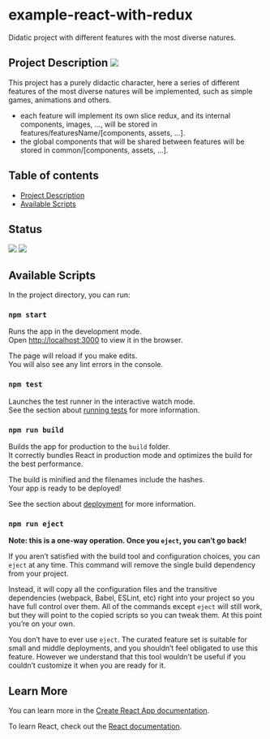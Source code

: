 # example-react-with-redux
Didatic project with different features with the most diverse natures.

## Project Description <img src="https://img.shields.io/badge/status-Development-yellowgreen">

This project has a purely didactic character, here a series of different features of the most diverse natures will be implemented, such as simple games, animations and others.

- each feature will implement its own slice redux, and its internal components, images, ..., will be stored in features/featuresName/[components, assets, ...].
- the global components that will be shared between features will be stored in common/[components, assets, ...].

## Table of contents

- [Project Description](#project-description)
- [Available Scripts](#available-scripts)

## Status

![](https://img.shields.io/badge/Status-Development-yellowgreen)
![](https://img.shields.io/badge/Tests-passing-success)

## Available Scripts

In the project directory, you can run:

### `npm start`

Runs the app in the development mode.\
Open [http://localhost:3000](http://localhost:3000) to view it in the browser.

The page will reload if you make edits.\
You will also see any lint errors in the console.

### `npm test`

Launches the test runner in the interactive watch mode.\
See the section about [running tests](https://facebook.github.io/create-react-app/docs/running-tests) for more information.

### `npm run build`

Builds the app for production to the `build` folder.\
It correctly bundles React in production mode and optimizes the build for the best performance.

The build is minified and the filenames include the hashes.\
Your app is ready to be deployed!

See the section about [deployment](https://facebook.github.io/create-react-app/docs/deployment) for more information.

### `npm run eject`

**Note: this is a one-way operation. Once you `eject`, you can’t go back!**

If you aren’t satisfied with the build tool and configuration choices, you can `eject` at any time. This command will remove the single build dependency from your project.

Instead, it will copy all the configuration files and the transitive dependencies (webpack, Babel, ESLint, etc) right into your project so you have full control over them. All of the commands except `eject` will still work, but they will point to the copied scripts so you can tweak them. At this point you’re on your own.

You don’t have to ever use `eject`. The curated feature set is suitable for small and middle deployments, and you shouldn’t feel obligated to use this feature. However we understand that this tool wouldn’t be useful if you couldn’t customize it when you are ready for it.

## Learn More

You can learn more in the [Create React App documentation](https://facebook.github.io/create-react-app/docs/getting-started).

To learn React, check out the [React documentation](https://reactjs.org/).
